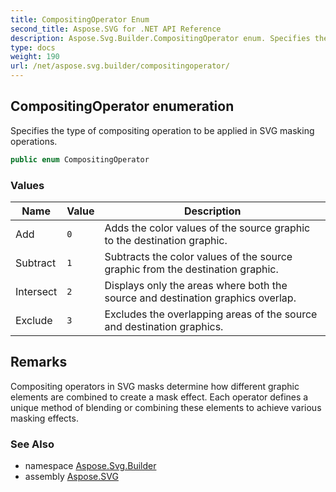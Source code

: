 ```yaml
---
title: CompositingOperator Enum
second_title: Aspose.SVG for .NET API Reference
description: Aspose.Svg.Builder.CompositingOperator enum. Specifies the type of compositing operation to be applied in SVG masking operations
type: docs
weight: 190
url: /net/aspose.svg.builder/compositingoperator/
---
```

## CompositingOperator enumeration

Specifies the type of compositing operation to be applied in SVG masking operations.

```csharp
public enum CompositingOperator
```

### Values

| Name | Value | Description |
| --- | --- | --- |
| Add | `0` | Adds the color values of the source graphic to the destination graphic. |
| Subtract | `1` | Subtracts the color values of the source graphic from the destination graphic. |
| Intersect | `2` | Displays only the areas where both the source and destination graphics overlap. |
| Exclude | `3` | Excludes the overlapping areas of the source and destination graphics. |

## Remarks

Compositing operators in SVG masks determine how different graphic elements are combined to create a mask effect. Each operator defines a unique method of blending or combining these elements to achieve various masking effects.

### See Also

* namespace [Aspose.Svg.Builder](../../aspose.svg.builder/)
* assembly [Aspose.SVG](../../)
